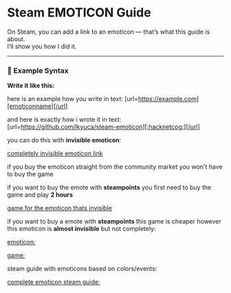 # Steam EMOTICON Guide

On Steam, you can add a link to an emoticon — that’s what this guide is about.  
I’ll show you how I did it.

---

### 🔗 Example Syntax

**Write it like this:**

here is an example how you write in text:  [url=https://example.com][emoticonname][/url]


and here is exactly how i wrote it in text:  [url=https://github.com/lkyuca/steam-emoticon][:hacknetcog:][/url]

you can do this with **invisible emoticon**:

[completely invisible emoticon link](https://steamcommunity.com/market/listings/753/515040-%3ARareDeplorable%3A )


if you buy the emoticon straight from the community market you won't have to buy the game 



if you want to buy the emote with **steampoints** you first need to buy the game and play **2 hours**


[game for the emoticon thats invisible](https://store.steampowered.com/app/515040/Make_America_Great_Again_The_Trump_Presidency/ )

if you want to buy a emote with **steampoints** this game is cheaper however this emoticon is **almost invisible** but not completely:


[emoticon:](https://steamcommunity.com/market/listings/753/534560-%3AYemot%3A  )


[game:](https://store.steampowered.com/app/534560/Ramify/ )


steam guide with emoticons based on colors/events:

[complete emoticon steam guide:](https://steamcommunity.com/sharedfiles/filedetails/?id=1885366850 )

